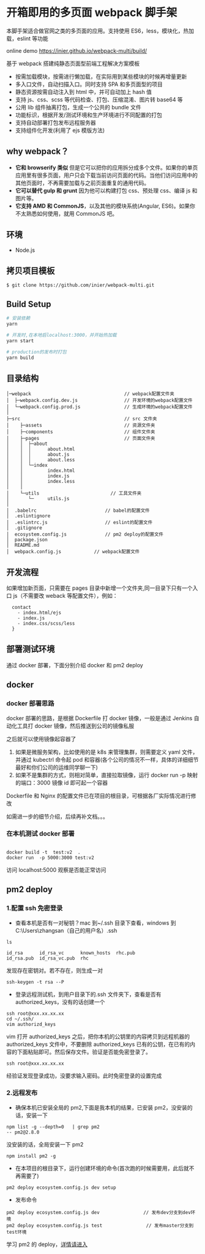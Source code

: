 # 开箱即用的多页面 webpack 脚手架

本脚手架适合做官网之类的多页面的应用。支持使用 ES6，less，模块化，热加载，eslint 等功能

online demo https://inier.github.io/webpack-multi/build/

基于 webpack 搭建纯静态页面型前端工程解决方案模板

-   按需加载模块，按需进行懒加载，在实际用到某些模块的时候再增量更新
-   多入口文件，自动扫描入口。同时支持 SPA 和多页面型的项目
-   静态资源按需自动注入到 html 中，并可自动加上 hash 值
-   支持 js、css、scss 等代码检查、打包、压缩混淆、图片转 base64 等
-   公用 lib 组件抽离打包，生成一个公共的 bundle 文件
-   功能标识，根据开发/测试环境和生产环境进行不同配置的打包
-   支持自动部署打包发布远程服务器
-   支持组件化开发(利用了 ejs 模版方法)

## why webpack？

-   **它和 browserify 类似** 但是它可以把你的应用拆分成多个文件。如果你的单页应用里有很多页面，用户只会下载当前访问页面的代码。当他们访问应用中的其他页面时，不再需要加载与之前页面重复的通用代码。
-   **它可以替代 gulp 和 grunt** 因为他可以构建打包 css、预处理 css、编译 js 和图片等。
-   **它支持 AMD 和 CommonJS**，以及其他的模块系统(Angular, ES6)。如果你不太熟悉如何使用，就用 CommonJS 吧。

## 环境

-   Node.js

## 拷贝项目模板

    $ git clone https://github.com/inier/webpack-multi.git

## Build Setup

```bash
# 安装依赖
yarn

# 开发时,在本地启localhost:3000，并开始热加载
yarn start

# production的发布时打包
yarn build

```

## 目录结构

```
│─webpack                                  // webpack配置文件夹
│  ├─webpack.config.dev.js                 // 开发环境的webpack配置文件
│  └─webpack.config.prod.js                // 生成环境的webpack配置文件
│
├─src                                      // src 文件夹
│    ├─assets                              // 资源文件夹
│    ├─components                          // 组件文件夹
│    ├─pages                               // 页面文件夹
│    │  ├─about
│    │  │      about.html
│    │  │      about.js
│    │  │      about.less
│    │  └─index
│    │         index.html
│    │         index.js
│    │         index.less
│    │
│    └─utils                          // 工具文件夹
│       └─     utils.js
│
│  .babelrc                         // babel的配置文件
│  .eslintignore
│  .eslintrc.js                     // eslint的配置文件
│  .gitignore
│  ecosystem.config.js              // pm2 deploy的配置文件
│  package.json
│  README.md
│  webpack.config.js            // webpack配置文件

```

## 开发流程

如果增加新页面，只需要在 pages 目录中新增一个文件夹,同一目录下只有一个入口 js（不需要改 weback 等配置文件），例如：

```
  contact
    - index.html/ejs
    - index.js
    - index.css/scss/less
  }

```

## 部署测试环境

通过 docker 部署，下面分别介绍 docker 和 pm2 deploy

## docker

### docker 部署思路

docker 部署的思路，是根据 Dockerfile 打 docker 镜像，一般是通过 Jenkins 自动化工具打 docker 镜像，然后推送到公司的镜像私服

之后就可以使用镜像起容器了

1. 如果是微服务架构，比如使用的是 k8s 来管理集群，则需要定义 yaml 文件，并通过 kubectrl 命令起 pod 和容器(各个公司的情况不一样，具体的详细细节最好和你们公司的运维同学聊一下)
2. 如果不是集群的方式，则相对简单，直接拉取镜像，运行 docker run -p 映射的端口：3000 镜像 id 即可起一个容器

Dockerfile 和 Nginx 的配置文件已在项目的根目录，可根据各厂实际情况进行修改

如需进一步的细节介绍，后续再补文档。。。

### 在本机测试 docker 部署

```

docker build -t  test:v2  .
docker run  -p 5000:3000 test:v2

```

访问 localhost:5000 观察是否能正常访问

## pm2 deploy

### 1.配置 ssh 免密登录

-   查看本机是否有一对秘钥？mac 到~/.ssh 目录下查看，windows 到 C:\Users\zhangsan（自己的用户名）\.ssh

```
ls

id_rsa      id_rsa_vc      known_hosts  rhc.pub
id_rsa.pub  id_rsa_vc.pub  rhc

```

发现存在密钥对。若不存在，则生成一对

```
ssh-keygen -t rsa --P

```

-   登录远程测试机，到用户目录下的.ssh 文件夹下，查看是否有 authorized_keys，没有的话创建一个

```
ssh root@xxx.xx.xx.xx
cd ~/.ssh/
vim authorizd_keys

```

vim 打开 authorized_keys 之后，把你本机的公钥里的内容拷贝到远程机器的 authorized_keys 文件中，不要删除 authorized_keys 已有的公钥，在已有的内容的下面粘贴即可。然后保存文件。验证是否能免密登录了。

```
ssh root@xxx.xx.xx.xx

```

经验证发现登录成功，没要求输入密码。此时免密登录的设置完成

### 2.远程发布

-   确保本机已安装全局的 pm2,下面是我本机的结果，已安装 pm2，没安装的话，安装一下

```
npm list -g --depth=0   | grep pm2
-- pm2@2.8.0

```

没安装的话，全局安装一下 pm2

```
npm install pm2 -g

```

-   在本项目的根目录下，运行创建环境的命令(首次跑的时候需要用，此后就不再需要了)

```
pm2 deploy ecosystem.config.js dev setup

```

-   发布命令

```
pm2 deploy ecosystem.config.js dev                // 发布dev分支到dev环境
pm2 deploy ecosystem.config.js test                // 发布master分支到test环境
```

学习 pm2 的 deploy，[详情请进入](http://pm2.keymetrics.io/docs/usage/deployment/#windows-consideration)
